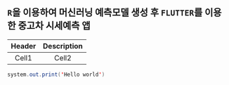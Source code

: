 ## `R`을 이용하여 머신러닝 예측모델 생성 후 `FLUTTER`를 이용한 중고차 시세예측 앱
<!-- Table 양식 -->
|Header|Description|
|:--:|:--:|
|Cell1|Cell2|

```java
system.out.print('Hello world')
```

